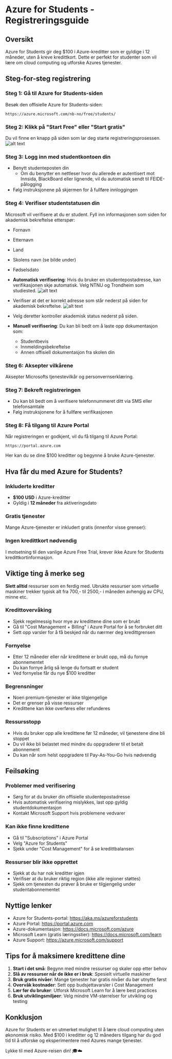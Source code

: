 # Azure for Students - Registreringsguide

## Oversikt
Azure for Students gir deg $100 i Azure-kreditter som er gyldige i 12 måneder, uten å kreve kredittkort. Dette er perfekt for studenter som vil lære om cloud computing og utforske Azures tjenester.

## Steg-for-steg registrering

### Steg 1: Gå til Azure for Students-siden
Besøk den offisielle Azure for Students-siden:
```
https://azure.microsoft.com/nb-no/free/students/
```

### Steg 2: Klikk på "Start Free" eller "Start gratis"
Du vil finne en knapp på siden som lar deg starte registreringsprosessen.
![alt text](img/startfree.png)

### Steg 3: Logg inn med studentkontoen din
- Benytt studenteposten din
  - Om du benytter en nettleser hvor du allerede er autentisert mot Innsida, BlackBoard eller lignende, vil du automatisk sendt til FEIDE-pålogging
- Følg instruksjonene på skjermen for å fullføre innloggingen

### Steg 4: Verifiser studentstatusen din
Microsoft vil verifisere at du er student. Fyll inn informasjonen som siden for akademisk bekreftelse etterspør:
- Fornavn
- Etternavn
- Land
- Skolens navn (se bilde under)
- Fødselsdato

- **Automatisk verifisering**: Hvis du bruker en studentepostadresse, kan verifikasjonen skje automatisk. Velg NTNU og Trondheim som studiested.
  ![alt text](img/NTNU-Trh.png)
-  Verifiser at det er korrekt adresse som står nederst på siden for akademisk bekreftelse.
![alt text](img/akademiskbekreftelse.png)
- Velg deretter kontroller akademisk status nederst på siden.

- **Manuell verifisering**: Du kan bli bedt om å laste opp dokumentasjon som:
  - Studentbevis
  - Innmeldingsbekreftelse
  - Annen offisiell dokumentasjon fra skolen din

### Steg 6: Aksepter vilkårene
Aksepter Microsofts tjenestevilkår og personvernserklæring.

### Steg 7: Bekreft registreringen
- Du kan bli bedt om å verifisere telefonnummeret ditt via SMS eller telefonsamtale
- Følg instruksjonene for å fullføre verifikasjonen

### Steg 8: Få tilgang til Azure Portal
Når registreringen er godkjent, vil du få tilgang til Azure Portal:
```
https://portal.azure.com
```

Her kan du se dine $100 kreditter og begynne å bruke Azure-tjenester.

## Hva får du med Azure for Students?

### Inkluderte kreditter
- **$100 USD** i Azure-kreditter
- Gyldig i **12 måneder** fra aktiveringsdato

### Gratis tjenester
Mange Azure-tjenester er inkludert gratis (innenfor visse grenser):

### Ingen kredittkort nødvendig
I motsetning til den vanlige Azure Free Trial, krever ikke Azure for Students kredittkortinformasjon.

## Viktige ting å merke seg
**Slett alltid** ressurser som en ferdig med. Ubrukte ressurser som virtuelle maskiner trekker typisk alt fra 700,- til 2500,- i måneden avhengig av CPU, minne etc.

### Kredittovervåking
- Sjekk regelmessig hvor mye av kredittene dine som er brukt
- Gå til "Cost Management + Billing" i Azure Portal for å se forbruket ditt
- Sett opp varsler for å få beskjed når du nærmer deg kredittgrensen

### Fornyelse
- Etter 12 måneder eller når kredittene er brukt opp, må du fornye abonnementet
- Du kan fornye årlig så lenge du fortsatt er student
- Ved fornyelse får du nye $100 kreditter

### Begrensninger
- Noen premium-tjenester er ikke tilgjengelige
- Det er grenser på visse ressurser
- Kredittene kan ikke overføres eller refunderes

### Ressursstopp
- Hvis du bruker opp alle kredittene før 12 måneder, vil tjenestene dine bli stoppet
- Du vil ikke bli belastet med mindre du oppgraderer til et betalt abonnement
- Du kan når som helst oppgradere til Pay-As-You-Go hvis nødvendig

## Feilsøking

### Problemer med verifisering
- Sørg for at du bruker din offisielle studentepostadresse
- Hvis automatisk verifisering mislykkes, last opp gyldig studentdokumentasjon
- Kontakt Microsoft Support hvis problemene vedvarer

### Kan ikke finne kredittene
- Gå til "Subscriptions" i Azure Portal
- Velg "Azure for Students"
- Sjekk under "Cost Management" for å se kredittbalansen

### Ressurser blir ikke opprettet
- Sjekk at du har nok kreditter igjen
- Verifiser at du bruker riktig region (ikke alle regioner støttes)
- Sjekk om tjenesten du prøver å bruke er tilgjengelig under studentabonnementet

## Nyttige lenker

- Azure for Students-portal: https://aka.ms/azureforstudents
- Azure Portal: https://portal.azure.com
- Azure-dokumentasjon: https://docs.microsoft.com/azure
- Microsoft Learn (gratis læringsstier): https://docs.microsoft.com/learn
- Azure Support: https://azure.microsoft.com/support

## Tips for å maksimere kredittene dine

1. **Start i det små**: Begynn med mindre ressurser og skaler opp etter behov
2. **Slå av ressurser når de ikke er i bruk**: Spesielt virtuelle maskiner
3. **Bruk gratis nivåer**: Mange tjenester har gratis nivåer du bør utnytte først
4. **Overvåk kostnader**: Sett opp budsjettavarsler i Cost Management
5. **Lær før du bruker**: Utforsk Microsoft Learn for å lære best practices
6. **Bruk utviklingsmiljøer**: Velg mindre VM-størrelser for utvikling og testing

## Konklusjon

Azure for Students er en utmerket mulighet til å lære cloud computing uten økonomisk risiko. Med $100 i kreditter og 12 måneders tilgang har du god tid til å utforske og eksperimentere med Azures mange tjenester.

Lykke til med Azure-reisen din! 🎓☁️